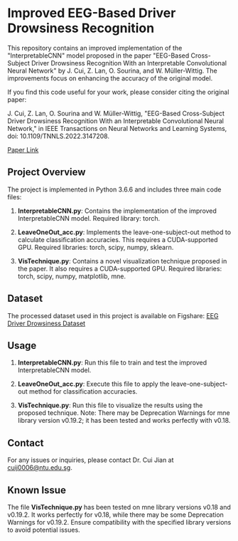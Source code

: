 # Improved EEG-Based Driver Drowsiness Recognition

This repository contains an improved implementation of the "InterpretableCNN" model proposed in the paper "EEG-Based Cross-Subject Driver Drowsiness Recognition With an Interpretable Convolutional Neural Network" by J. Cui, Z. Lan, O. Sourina, and W. Müller-Wittig. The improvements focus on enhancing the accuracy of the original model.

If you find this code useful for your work, please consider citing the original paper:

J. Cui, Z. Lan, O. Sourina and W. Müller-Wittig, "EEG-Based Cross-Subject Driver Drowsiness Recognition With an Interpretable Convolutional Neural Network," in IEEE Transactions on Neural Networks and Learning Systems, doi: 10.1109/TNNLS.2022.3147208.


[Paper Link](https://ieeexplore.ieee.org/document/9714736)

## Project Overview

The project is implemented in Python 3.6.6 and includes three main code files:

1. **InterpretableCNN.py**: Contains the implementation of the improved InterpretableCNN model. Required library: torch.

2. **LeaveOneOut_acc.py**: Implements the leave-one-subject-out method to calculate classification accuracies. This requires a CUDA-supported GPU. Required libraries: torch, scipy, numpy, sklearn.

3. **VisTechnique.py**: Contains a novel visualization technique proposed in the paper. It also requires a CUDA-supported GPU. Required libraries: torch, scipy, numpy, matplotlib, mne.

## Dataset

The processed dataset used in this project is available on Figshare: [EEG Driver Drowsiness Dataset](https://figshare.com/articles/dataset/EEG_driver_drowsiness_dataset/14273687)

## Usage

1. **InterpretableCNN.py**: Run this file to train and test the improved InterpretableCNN model.

2. **LeaveOneOut_acc.py**: Execute this file to apply the leave-one-subject-out method for classification accuracies.

3. **VisTechnique.py**: Run this file to visualize the results using the proposed technique. Note: There may be Deprecation Warnings for mne library version v0.19.2; it has been tested and works perfectly with v0.18.

## Contact

For any issues or inquiries, please contact Dr. Cui Jian at cuij0006@ntu.edu.sg.

## Known Issue

The file **VisTechnique.py** has been tested on mne library versions v0.18 and v0.19.2. It works perfectly for v0.18, while there may be some Deprecation Warnings for v0.19.2. Ensure compatibility with the specified library versions to avoid potential issues.
